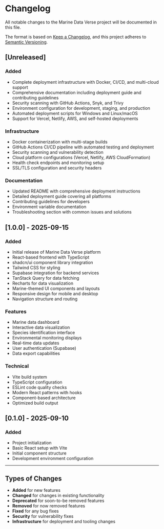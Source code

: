# Changelog

All notable changes to the Marine Data Verse project will be documented in this file.

The format is based on [Keep a Changelog](https://keepachangelog.com/en/1.0.0/),
and this project adheres to [Semantic Versioning](https://semver.org/spec/v2.0.0.html).

## [Unreleased]

### Added
- Complete deployment infrastructure with Docker, CI/CD, and multi-cloud support
- Comprehensive documentation including deployment guide and contributing guidelines
- Security scanning with GitHub Actions, Snyk, and Trivy
- Environment configuration for development, staging, and production
- Automated deployment scripts for Windows and Linux/macOS
- Support for Vercel, Netlify, AWS, and self-hosted deployments

### Infrastructure
- Docker containerization with multi-stage builds
- GitHub Actions CI/CD pipeline with automated testing and deployment
- Security scanning and vulnerability detection
- Cloud platform configurations (Vercel, Netlify, AWS CloudFormation)
- Health check endpoints and monitoring setup
- SSL/TLS configuration and security headers

### Documentation
- Updated README with comprehensive deployment instructions
- Detailed deployment guide covering all platforms
- Contributing guidelines for developers
- Environment variable documentation
- Troubleshooting section with common issues and solutions

## [1.0.0] - 2025-09-15

### Added
- Initial release of Marine Data Verse platform
- React-based frontend with TypeScript
- shadcn/ui component library integration
- Tailwind CSS for styling
- Supabase integration for backend services
- TanStack Query for data fetching
- Recharts for data visualization
- Marine-themed UI components and layouts
- Responsive design for mobile and desktop
- Navigation structure and routing

### Features
- Marine data dashboard
- Interactive data visualization
- Species identification interface
- Environmental monitoring displays
- Real-time data updates
- User authentication (Supabase)
- Data export capabilities

### Technical
- Vite build system
- TypeScript configuration
- ESLint code quality checks
- Modern React patterns with hooks
- Component-based architecture
- Optimized build output

## [0.1.0] - 2025-09-10

### Added
- Project initialization
- Basic React setup with Vite
- Initial component structure
- Development environment configuration

---

## Types of Changes

- **Added** for new features
- **Changed** for changes in existing functionality  
- **Deprecated** for soon-to-be removed features
- **Removed** for now removed features
- **Fixed** for any bug fixes
- **Security** for vulnerability fixes
- **Infrastructure** for deployment and tooling changes